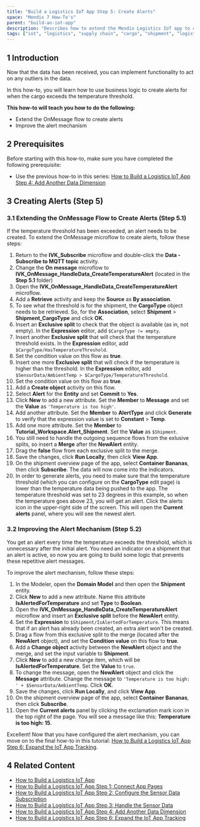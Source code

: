 ```yaml
---
title: "Build a Logistics IoT App Step 5: Create Alerts"
space: "Mendix 7 How-To's"
parent: "build-an-iot-app"
description: "Describes how to extend the Mendix Logistics IoT app to create alerts."
tags: ["iot", "logistics", "supply chain", "cargo", "shipment", "logistics", "sensor"]
---
```


## 1 Introduction

Now that the data has been received, you can implement functionality to act on any outliers in the data. 

In this how-to, you will learn how to use business logic to create alerts for when the cargo exceeds the temperature threshold.

**This how-to will teach you how to do the following:**

* Extend the OnMessage flow to create alerts
* Improve the alert mechanism

## 2 Prerequisites

Before starting with this how-to, make sure you have completed the following prerequisite:

* Use the previous how-to in this series: [How to Build a Logistics IoT App Step 4: Add Another Data Dimension](build-an-iot-app-4)

## 3 Creating Alerts (Step 5)

### 3.1 Extending the OnMessage Flow to Create Alerts (Step 5.1)

If the temperature threshold has been exceeded, an alert needs to be created. To extend the OnMessage microflow to create alerts, follow these steps:

1. Return to the **IVK_Subscribe** microflow and double-click the **Data - Subscribe to MQTT topic** activity.
2. Change the **On message** microflow to **IVK_OnMessage_HandleData_CreateTemperatureAlert** (located in the **Step 5.1** folder)
3. Open the **IVK_OnMessage_HandleData_CreateTemperatureAlert** microflow.
4. Add a **Retrieve** activity and keep the **Source** as **By association**.
5. To see what the threshold is for the shipment, the **CargoType** object needs to be retrieved. So, for the **Association**, select **Shipment** > **Shipment_CargoType** and click **OK**.
6. Insert an **Exclusive split** to check that the object is available (as in, not empty). In the **Expression** editor, add `$CargoType != empty`.
7. Insert another **Exclusive split** that will check that the temperature threshold exists. In the **Expression** editor, add `$CargoType/HasTemperatureThreshold`.
8. Set the condition value on this flow as **true**.
9. Insert one more **Exclusive split** that will check if the temperature is higher than the threshold. In the **Expression** editor, add `$SensorData/AmbientTemp > $CargoType/TemperatureThreshold`.
10. Set the condition value on this flow as **true**.
11. Add a **Create object** activity on this flow.
12. Select **Alert** for the **Entity** and set **Commit** to **Yes**.
13. Click **New** to add a new attribute. Set the **Member** to **Message** and set the **Value** as `'Temperature is too high'`.
14. Add another attribute. Set the **Member** to **AlertType** and click **Generate** to verify that the expression value is set to **Constant** > **Temp**.
15. Add one more attribute. Set the **Member** to **Tutorial_Workspace.Alert_Shipment**. Set the **Value** as `$Shipment`.
16. You still need to handle the outgoing sequence flows from the exlusive splits, so insert a **Merge** after the **NewAlert** entity.
17. Drag the **false** flow from each exclusive split to the merge.
18. Save the changes, click **Run Locally**, then click **View App**.
19. On the shipment overview page of the app, select **Container Bananas**, then click **Subscribe**. The data will now come into the indicators.
20. In order to generate alerts, you need to make sure that the temperature threshold (which you can configure on the **CargoType** edit page) is lower than the temperature data being pushed to the app. The temperature threshold was set to 23 degrees in this example, so when the temperature goes above 23, you will get an alert. Click the alerts icon in the upper-right side of the screen. This will open the **Current alerts** panel, where you will see the newest alert.

### 3.2 Improving the Alert Mechanism (Step 5.2)

You get an alert every time the temperature exceeds the threshold, which is unnecessary after the initial alert. You need an indicator on a shipment that an alert is active, so now you are going to build some logic that prevents these repetitive alert messages.

To improve the alert mechanism, follow these steps:

1. In the Modeler, open the **Domain Model** and then open the **Shipment** entity.
2. Click **New** to add a new attribute. Name this attribute **IsAlertedForTemperature** and set **Type** to **Boolean**.
3. Open the **IVK_OnMessage_HandleData_CreateTemperatureAlert** microflow and insert an **Exclusive split** before the **NewAlert** entity.
4. Set the **Expression** to `$Shipment/IsAlertedForTemperature`. This means that if an alert has already been created, an extra alert won't be created.
5. Drag a flow from this exclusive split to the merge (located after the **NewAlert** object), and set the **Condition value** on this flow to **true**. 
6. Add a **Change object** activity between the **NewAlert** object and the merge, and set the input variable to **Shipment**.
7. Click **New** to add a new change item, which will be **IsAlertedForTemperature**. Set the **Value** to `true`.
8. To change the message, open the **NewAlert** object and click the **Message** attribute. Change the message to `'Temperature is too high: ' + $SensorData/AmbientTemp`. Click **OK**.
9. Save the changes, click **Run Locally**, and click **View App**.
10. On the shipment overview page of the app, select **Container Bananas**, then click **Subscribe**.
11. Open the **Current alerts** panel by clicking the exclamation mark icon in the top right of the page. You will see a message like this: **Temperature is too high: 15**.

Excellent! Now that you have configured the alert mechanism, you can move on to the final how-to in this tutorial: [How to Build a Logistics IoT App Step 6: Expand the IoT App Tracking](build-an-iot-app-6).

## 4 Related Content

* [How to Build a Logistics IoT App](build-an-iot-app)
* [How to Build a Logistics IoT App Step 1: Connect App Pages](build-an-iot-app-1)
* [How to Build a Logistics IoT App Step 2: Configure the Sensor Data Subscription](build-an-iot-app-2)
* [How to Build a Logistics IoT App Step 3: Handle the Sensor Data](build-an-iot-app-3)
* [How to Build a Logistics IoT App Step 4: Add Another Data Dimension](build-an-iot-app-4)
* [How to Build a Logistics IoT App Step 6: Expand the IoT App Tracking](build-an-iot-app-6)
